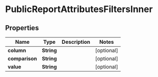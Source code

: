 

# PublicReportAttributesFiltersInner


## Properties

| Name | Type | Description | Notes |
|------------ | ------------- | ------------- | -------------|
|**column** | **String** |  |  [optional] |
|**comparison** | **String** |  |  [optional] |
|**value** | **String** |  |  [optional] |



